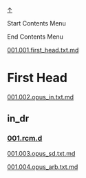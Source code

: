 
<!-- [[__TOC_]] -->

<a name=top></a>
<a class=top-link hide href=#top>↑</a>

Start Contents Menu

<!-- TOC tocDepth:1..6 chapterDepth:1..6 -->

<!-- /TOC -->

End Contents Menu

<!--
CMND: ufl_stl0 9 /home/st/REPOBARE/_repo/sta/.d/.st_rc_d.data.d/ufl_stl0/.flow.d/011_fs4ufl9/_tst/part_1/_dir_tst/name_1/cntx.ins.d /home/st/REPOBARE/_repo/sta/.d/.st_rc_d.data.d/ufl_stl0/.flow.d/011_fs4ufl9/_tst/part_1/_dir_tst/name_1/cntx.res.md 2

PPWD: /home/st/REPOBARE/_repo/sta/.d/.st_rc_d.data.d/ufl_stl0/.flow.d/011_fs4ufl9/_tst/part_1/_dir_tst/name_1

FLOW: /home/st/REPOBARE/_repo/sta/.d/.st_rc_d.data.d/ufl_stl0/.flow.d/009_dr2m

DATE: 1731820007_17112024120647

DATX: 1731820007
-->


[001.001.first_head.txt.md](cntx.ins.d/001.001.first_head.txt.md)



# First Head


    

[001.002.opus_in.txt.md](cntx.ins.d/001.002.opus_in.txt.md)



## in_dr
### [001.rcm.d](.ins_dr/001.rcm.d/res.md)


[001.003.opus_sd.txt.md](cntx.ins.d/001.003.opus_sd.txt.md)





[001.004.opus_arb.txt.md](cntx.ins.d/001.004.opus_arb.txt.md)







